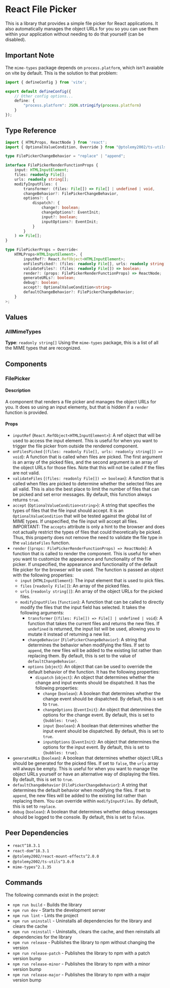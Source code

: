 # React File Picker

This is a library that provides a simple file picker for React applications. It also automatically manages the object URLs for you so you can use them within your application without needing to do that yourself (can be disabled).

## Important Note
The `mime-types` package depends on `process.platform`, which isn't avaiable on vite by default. This is the solution to that problem:
```typescript
import { defineConfig } from 'vite';

export default defineConfig({
    // Other config options...
    define: {
        "process.platform": JSON.stringify(process.platform)
    }
});
```

## Type Reference
```typescript
import { HTMLProps, ReactNode } from 'react';
import { OptionalValueCondition, Override } from "@ptolemy2002/ts-utils";

type FilePickerChangeBehavior = "replace" | "append";

interface FilePickerRenderFunctionProps {
    input: HTMLInputElement;
    files: readonly File[];
    urls: readonly string[];
    modifyInputFiles: (
        transformer: (files: File[]) => File[] | undefined | void,
        changeBehavior?: FilePickerChangeBehavior,
        options?: {
            dispatch?: {
                change?: boolean;
                changeOptions?: EventInit;
                input?: boolean;
                inputOptions?: EventInit;
            }
        }
    ) => File[];
}

type FilePickerProps = Override<
    HTMLProps<HTMLInputElement>, {
        inputRef?: React.RefObject<HTMLInputElement>;
        onFilesPicked?: (files: readonly File[], urls: readonly string[]) => void;
        validateFiles?: (files: readonly File[]) => boolean;
        render?: (props: FilePickerRenderFunctionProps) => ReactNode;
        generateURLs?: boolean;
        debug?: boolean;
        accept?: OptionalValueCondition<string>
        defaultChangeBehavior?: FilePickerChangeBehavior;
    }
>;
```

## Values
### AllMimeTypes
**Type**: `readonly string[]`
Using the `mime-types` package, this is a list of all the MIME types that are recognized.

## Components
### FilePicker
#### Description
A component that renders a file picker and manages the object URLs for you. It does so using an input elementy, but that is hidden if a `render` function is provided.

#### Props
- `inputRef` (`React.RefObject<HTMLInputElement>`): A ref object that will be used to access the input element. This is useful for when you want to trigger the file picker from outside the rendered component.
- `onFilesPicked` (`(files: readonly File[], urls: readonly string[]) => void`): A function that is called when files are picked. The first argument is an array of the picked files, and the second argument is an array of the object URLs for those files. Note that this will not be called if the files are not valid.
- `validateFiles` (`(files: readonly File[]) => boolean`): A function that is called when files are picked to determine whether the selected files are all valid. This is also the best place to limit the number of files that can be picked and set error messages. By default, this function always returns `true`.
- `accept` (`OptionalValueCondition<string>`): A string that specifies the types of files that the file input should accept. It is an `OptionalValueCondition` that will be tested against the global list of MIME types. If unspecified, the file input will accept all files. IMPORTANT: The `accepts` attribute is only a hint to the browser and does not actually restrict the types of files that could theoretically be picked. Thus, this property does not remove the need to validate the file type in the `validateFiles` function.
- `render` (`(props: FilePickerRenderFunctionProps) => ReactNode`): A function that is called to render the component. This is useful for when you want to customize the appearance and functionality of the file picker. If unspecified, the appearance and functionality of the default file picker for the browser will be used. The function is passed an object with the following properties:
    - `input` (`HTMLInputElement`): The input element that is used to pick files.
    - `files` (`readonly File[]`): An array of the picked files.
    - `urls` (`readonly string[]`): An array of the object URLs for the picked files.
    - `modifyInputFiles` (`function`): A function that can be called to directly modify the files that the input field has selected. It takes the following arguments:
        - `transformer` (`(files: File[]) => File[] | undefined | void`): A function that takes the current files and returns the new files. If `undefined` is returned, the input list will be used, allowing you to mutate it instead of returning a new list.
        - `changeBehavior` (`FilePickerChangeBehavior`): A string that determines the behavior when modifying the files. If set to `append`, the new files will be added to the existing list rather than replacing them. By default, this is set to the value of `defaultChangeBehavior`.
        - `options` (`object`): An object that can be used to override the default behavior of the function. It has the following properties:
            - `dispatch` (`object`): An object that determines whether the change and input events should be dispatched. It has the following properties:
                - `change` (`boolean`): A boolean that determines whether the change event should be dispatched. By default, this is set to `true`.
                - `changeOptions` (`EventInit`): An object that determines the options for the change event. By default, this is set to `{bubbles: true}`.
                - `input` (`boolean`): A boolean that determines whether the input event should be dispatched. By default, this is set to `true`.
                - `inputOptions` (`EventInit`): An object that determines the options for the input event. By default, this is set to `{bubbles: true}`.
- `generateURLs` (`boolean`): A boolean that determines whether object URLs should be generated for the picked files. If set to `false`, the `urls` array will always be empty. This is useful for when you want to manage the object URLs yourself or have an alternative way of displaying the files. By default, this is set to `true`.
- `defaultChangeBehavior` (`FilePickerChangeBehavior`): A string that determines the default behavior when modifying the files. If set to `append`, the new files will be added to the existing list rather than replacing them. You can override within `modifyInputFiles`. By default, this is set to `replace`.
- `debug` (`boolean`): A boolean that determines whether debug messages should be logged to the console. By default, this is set to `false`.

## Peer Dependencies
- `react^18.3.1`
- `react-dom^18.3.1`
- `@ptolemy2002/react-mount-effects^2.0.0`
- `@ptolemy2002/ts-utils^3.0.0`
- `mime-types^2.1.35`

## Commands
The following commands exist in the project:

- `npm run build` - Builds the library
- `npm run dev` - Starts the development server
- `npm run lint` - Lints the project
- `npm run uninstall` - Uninstalls all dependencies for the library and clears the cache
- `npm run reinstall` - Uninstalls, clears the cache, and then reinstalls all dependencies for the library
- `npm run release` - Publishes the library to npm without changing the version
- `npm run release-patch` - Publishes the library to npm with a patch version bump
- `npm run release-minor` - Publishes the library to npm with a minor version bump
- `npm run release-major` - Publishes the library to npm with a major version bump
